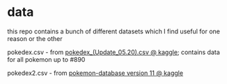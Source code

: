# data

this repo contains a bunch of different datasets which I find useful for one reason or the other

pokedex.csv - from [pokedex_(Update_05.20).csv @ kaggle](https://www.kaggle.com/mariotormo/complete-pokemon-dataset-updated-090420/version/6?select=pokedex_%28Update_05.20%29.csv); contains data for all pokemon up to #890

pokedex2.csv - from [pokemon-database version 11 @ kaggle](https://www.kaggle.com/datasets/mrdew25/pokemon-database)